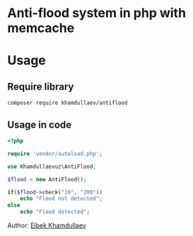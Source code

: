 # Anti-flood system in php with memcache

# Usage

## Require library

```shell
composer require khamdullaev/antiflood
```

## Usage in code
```php
<?php

require 'vendor/autoload.php';

use Khamdullaevuz\AntiFlood;

$flood = new AntiFlood();

if($flood->check("10", "200"))
    echo "Flood not detected";
else
    echo "Flood detected";
```

Author: [Elbek Khamdullaev](https://khamdullaev.uz)